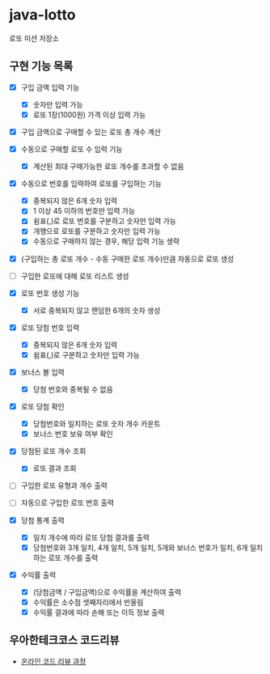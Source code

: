 # java-lotto

로또 미션 저장소

## 구현 기능 목록

- [x] 구입 금액 입력 기능
  - [x] 숫자만 입력 가능
  - [x] 로또 1장(1000원) 가격 이상 입력 가능

- [x] 구입 금액으로 구매할 수 있는 로또 총 개수 계산

- [x] 수동으로 구매할 로또 수 입력 기능
  - [x] 계산된 최대 구매가능한 로또 개수를 초과할 수 없음

- [x] 수동으로 번호를 입력하여 로또를 구입하는 기능
  - [x] 중복되지 않은 6개 숫자 입력
  - [x] 1 이상 45 이하의 번호만 입력 가능
  - [x] 쉼표(,)로 로또 번호를 구분하고 숫자만 입력 가능
  - [x] 개행으로 로또를 구분하고 숫자만 입력 가능
  - [x] 수동으로 구매하지 않는 경우, 해당 입력 기능 생략

- [x] (구입하는 총 로또 개수 - 수동 구매한 로또 개수)만큼 자동으로 로또 생성
- [ ] 구입한 로또에 대해 로또 리스트 생성

- [x] 로또 번호 생성 기능
  - [x] 서로 중복되지 않고 랜덤한 6개의 숫자 생성

- [x] 로또 당첨 번호 입력
  - [x] 중복되지 않은 6개 숫자 입력
  - [x] 쉼표(,)로 구분하고 숫자만 입력 가능

- [x] 보너스 볼 입력
  - [x] 당첨 번호와 중복될 수 없음

- [x] 로또 당첨 확인
  - [x] 당첨번호와 일치하는 로또 숫자 개수 카운트
  - [x] 보너스 번호 보유 여부 확인

- [x] 당첨된 로또 개수 조회
  - [x] 로또 결과 조회

- [ ] 구입한 로또 유형과 개수 출력
- [ ] 자동으로 구입한 로또 번호 출력

- [x] 당첨 통계 출력
  - [x] 일치 개수에 따라 로또 당첨 결과를 출력
  - [x] 당첨번호와 3개 일치, 4개 일치, 5개 일치, 5개와 보너스 번호가 일치, 6개 일치하는 로또 개수를 출력

- [x] 수익률 출력
  - [x] (당첨금액 / 구입금액)으로 수익률을 계산하여 출력
  - [x] 수익률은 소수점 셋째자리에서 반올림
  - [x] 수익률 결과에 따라 손해 또는 이득 정보 출력

## 우아한테크코스 코드리뷰

- [온라인 코드 리뷰 과정](https://github.com/woowacourse/woowacourse-docs/blob/master/maincourse/README.md)
